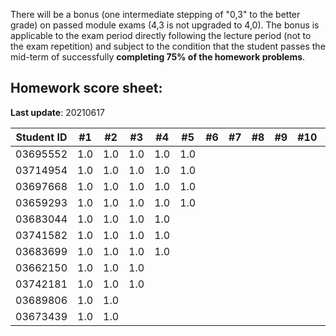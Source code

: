 There will be a bonus (one intermediate stepping of "0,3" to the better grade) on passed module exams (4,3 is not upgraded to 4,0). The bonus is applicable to the exam period directly following the lecture period (not to the exam repetition) and subject to the condition that the student passes the mid-term of successfully **completing 75% of the homework problems**.


## Homework score sheet:

**Last update**: 20210617

| Student ID | #1 | #2 | #3 | #4 | #5 | #6 | #7 | #8 | #9 |#10 |Sum |
| ---------- |:--:|:--:|:--:|:--:|:--:|:--:|:--:|:--:|:--:|:--:|:--:|
| 03695552   |1.0 |1.0 |1.0 |1.0 |1.0 |    |    |    |    |    |5.0 |
| 03714954   |1.0 |1.0 |1.0 |1.0 |1.0 |    |    |    |    |    |5.0 |
| 03697668   |1.0 |1.0 |1.0 |1.0 |1.0 |    |    |    |    |    |5.0 |
| 03659293   |1.0 |1.0 |1.0 |1.0 |1.0 |    |    |    |    |    |5.0 |
| 03683044   |1.0 |1.0 |1.0 |1.0 |    |    |    |    |    |    |4.0 |
| 03741582   |1.0 |1.0 |1.0 |1.0 |    |    |    |    |    |    |4.0 |
| 03683699   |1.0 |1.0 |1.0 |1.0 |    |    |    |    |    |    |4.0 |
| 03662150   |1.0 |1.0 |1.0 |    |    |    |    |    |    |    |3.0 |
| 03742181   |1.0 |1.0 |1.0 |    |    |    |    |    |    |    |3.0 |
| 03689806   |1.0 |1.0 |    |    |    |    |    |    |    |    |2.0 |
| 03673439   |1.0 |1.0 |    |    |    |    |    |    |    |    |2.0 |
